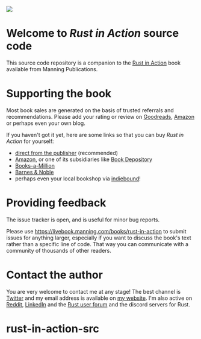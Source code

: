 
![](https://images.manning.com/180/240/resize/book/5/17c1124-214f-4307-b4fe-fd961a9a31f4/McNamara-Rust-MEAP-HI.png)

# Welcome to _Rust in Action_ source code

This source code repository is a companion to the [Rust in Action][] book available from Manning Publications.



# Supporting the book

Most book sales are generated on the basis of trusted referrals and recommendations.
Please add your rating or review on [Goodreads](https://www.goodreads.com/book/show/48496405-rust-in-action), [Amazon][] or perhaps even your own blog.

If you haven't got it yet, here are some links so that you can buy _Rust in Action_ for yourself: 

- [direct from the publisher][Rust in Action] (recommended)
- [Amazon][], or one of its subsidiaries like [Book Depository][]
- [Books-a-Million](https://www.booksamillion.com/p/9781617294556)
- [Barnes & Noble](https://www.barnesandnoble.com/w/rust-in-action-tim-mcnamara/1134424547)
- perhaps even your local bookshop via [indiebound][]!

# Providing feedback

The issue tracker is open, and is useful for minor bug reports.

Please use https://livebook.manning.com/books/rust-in-action to submit issues for anything larger, especially if you want to discuss the book's text rather than a specific line of code.
That way you can communicate with a community of thousands of other readers.


# Contact the author

You are very welcome to contact me at any stage!
The best channel is [Twitter](https://twitter.com/timClicks) and my email address is available on [my website](https://tim.mcnamara.nz).
I'm also active on [Reddit](https://www.reddit.com/user/timClicks), [LinkedIn](https://www.linkedin.com/in/timmcnamaranz/) and the [Rust user forum](https://users.rust-lang.org/u/timclicks) and the discord servers for Rust. 


[Amazon]: https://www.amazon.com/Rust-Action-Tim-McNamara/dp/1617294551/
[Book Depository]: https://www.bookdepository.com/Rust-Action-Ts-McNamara/9781617294556
[indiebound]: http://www.indiebound.org/book/9781617294556
[Rust in Action]: https://www.manning.com/books/rust-in-action?a_aid=rust&a_bid=0367c58f&chan=source_code
# rust-in-action-src
